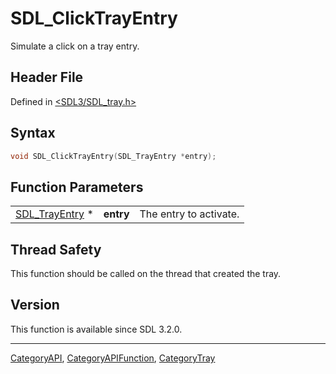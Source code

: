 # SDL_ClickTrayEntry

Simulate a click on a tray entry.

## Header File

Defined in [<SDL3/SDL_tray.h>](https://github.com/libsdl-org/SDL/blob/main/include/SDL3/SDL_tray.h)

## Syntax

```c
void SDL_ClickTrayEntry(SDL_TrayEntry *entry);
```

## Function Parameters

|                                  |           |                        |
| -------------------------------- | --------- | ---------------------- |
| [SDL_TrayEntry](SDL_TrayEntry) * | **entry** | The entry to activate. |

## Thread Safety

This function should be called on the thread that created the tray.

## Version

This function is available since SDL 3.2.0.





----
[CategoryAPI](CategoryAPI), [CategoryAPIFunction](CategoryAPIFunction), [CategoryTray](CategoryTray)

